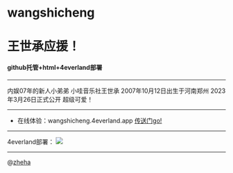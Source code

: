 # wangshicheng
# 王世承应援！

#### github托管+html+4everland部署

------------
内娱07年的新人小弟弟
小哇音乐社王世承 2007年10月12日出生于河南郑州 2023年3月26日正式公开
超级可爱！

------------


- 在线体验：wangshicheng.4everland.app
[传送门go!](https://wangshicheng.4everland.app)

------------
4everland部署：
![](https://cdn.luogu.com.cn/upload/image_hosting/idn89b5h.png)

------------
@[zheha](https://zheha.4everland.app/)

